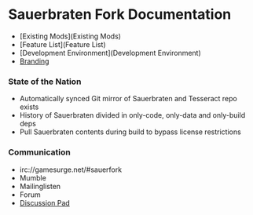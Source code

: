 # Sauerbraten Fork Documentation

* [Existing Mods](Existing Mods)
* [Feature List](Feature List)
* [Development Environment](Development Environment)
* [Branding](Branding)

### State of the Nation

* Automatically synced Git mirror of Sauerbraten and Tesseract repo exists
* History of Sauerbraten divided in only-code, only-data and only-build deps
* Pull Sauerbraten contents during build to bypass license restrictions

### Communication
* irc://gamesurge.net/#sauerfork
* Mumble
* Mailinglisten
* Forum
* [Discussion Pad](https://piratenpad.de/p/SauerbratenFork)
